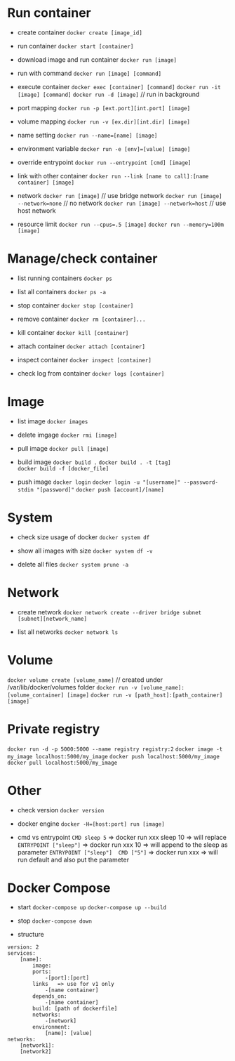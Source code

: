 # Run container
* create container
```docker create [image_id]```

* run container
```docker start [container]```

* download image and run container
```docker run [image]```

* run with command
```docker run [image] [command]```

* execute container
```docker exec [container] [command]```
```docker run -it [image] [command]```
```docker run -d [image]```  // run in background

* port mapping
```docker run -p [ext.port][int.port] [image]```

* volume mapping
```docker run -v [ex.dir][int.dir] [image]```

* name setting
```docker run --name=[name] [image]```

* environment variable
```docker run -e [env]=[value] [image]```

* override entrypoint
```docker run --entrypoint [cmd] [image]```

* link with other container
```docker run --link [name to call]:[name container] [image]```

* network
```docker run [image]``` // use bridge network
```docker run [image] --network=none```   // no network
```docker run [image] --network=host```  // use host network

* resource limit
```docker run --cpus=.5 [image]```
```docker run --memory=100m [image]```

# Manage/check container

* list running containers
```docker ps```

* list all containers
```docker ps -a```

* stop container
```docker stop [container]```

* remove container
```docker rm [container]...```

* kill container
```docker kill [container]```

* attach container
```docker attach [container]```

* inspect container
```docker inspect [container]```

* check log from container
```docker logs [container]```


# Image

* list image
```docker images```

* delete imgage
```docker rmi [image]```

* pull image
```docker pull [image]```

* build image
```docker build .```
```docker build . -t [tag]```  
```docker build -f [docker_file]```  

* push image
```docker login```
```docker login -u "[username]" --password-stdin "[password]"```
```docker push [account]/[name]```

# System
* check size usage of docker
```docker system df```

* show all images with size
```docker system df -v```

* delete all files
```docker system prune -a```

# Network
* create network
```docker network create --driver bridge subnet [subnet][network_name]```
	
* list all networks
```docker network ls``` 

# Volume

```docker volume create [volume_name]``` // created under /var/lib/docker/volumes folder
```docker run -v [volume_name]:[volume_container] [image]```
```docker run -v [path_host]:[path_container] [image]```

# Private registry
```docker run -d -p 5000:5000 --name registry registry:2```
```docker image -t my_image localhost:5000/my_image```
```docker push localhost:5000/my_image```
```docker pull localhost:5000/my_image```

# Other
* check version
```docker version```
* docker engine
```docker -H=[host:port] run [image]```


* cmd vs entrypoint
 ```CMD sleep 5``` => docker run xxx sleep 10 => will replace
```ENTRYPOINT ["sleep"]``` => docker run xxx 10 => will append to the sleep as parameter
```ENTRYPOINT ["sleep"]  CMD ["5"]``` => docker run xxx => will run default and also put the parameter

# Docker Compose
* start
```docker-compose up```
```docker-compose up --build```

* stop
```docker-compose down```


* structure
```
version: 2
services:
	[name]:
		image:
		ports:
			-[port]:[port]
		links	=> use for v1 only
			-[name container]
		depends_on:
			-[name container]
		build: [path of dockerfile]
		networks:
			-[network]
		environment:
			[name]: [value]
networks:
	[network1]:
	[network2]
```
